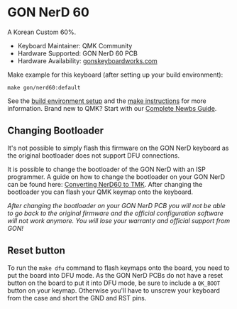 # GON NerD 60

A Korean Custom 60%.

* Keyboard Maintainer: QMK Community
* Hardware Supported: GON NerD 60 PCB
* Hardware Availability: [gonskeyboardworks.com](http://www.gonskeyboardworks.com/pcbs-and-controllers/113-nerd-60-ver20-pcb.html)

Make example for this keyboard (after setting up your build environment):

    make gon/nerd60:default

See the [build environment setup](https://docs.qmk.fm/#/getting_started_build_tools) and the [make instructions](https://docs.qmk.fm/#/getting_started_make_guide) for more information. Brand new to QMK? Start with our [Complete Newbs Guide](https://docs.qmk.fm/#/newbs).

## Changing Bootloader

It's not possible to simply flash this firmware on the GON NerD keyboard as the original bootloader does not support DFU connections.

It is possible to change the bootloader of the GON NerD with an ISP programmer. A guide on how to change the bootloader on your GON NerD can be found here:
[Converting NerD60 to TMK](https://deskthority.net/wiki/Converting_NerD60_to_TMK). After changing the bootloader you can flash your QMK keymap onto the keyboard.

_After changing the bootloader on your GON NerD PCB you will not be able to go back to the original firmware and the official configuration software will
not work anymore. You will lose your warranty and official support from GON!_

## Reset button

To run the `make dfu` command to flash keymaps onto the board, you need to put the board into DFU mode. As the GON NerD PCBs do not have a reset button on the board to put it into DFU mode, be sure to include a `QK_BOOT` button on your keymap. Otherwise you'll have to unscrew your keyboard from the case and short the GND and RST pins.
